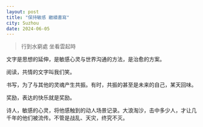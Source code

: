 ```yaml
---
layout: post
title: "保持敏感 繼續書寫"
city: Suzhou
date: 2024-06-05
---
```


> 行到水窮處 坐看雲起時

文字是思想的延伸，是敏感心灵与世界沟通的方法，是治愈的方案。

阅读，共情的文字叫我们笑。

书写，为了与其他的灵魂产生共振。有时，共振的甚至是未来的自己，某天回味。

奖励，表达的快乐就是奖励。

诗人，敏感的心灵，将他感触到的动人场景记录。大浪淘沙，击中多少人，才让几千年的他们被流传。不管是战乱、天灾，终究不灭。
